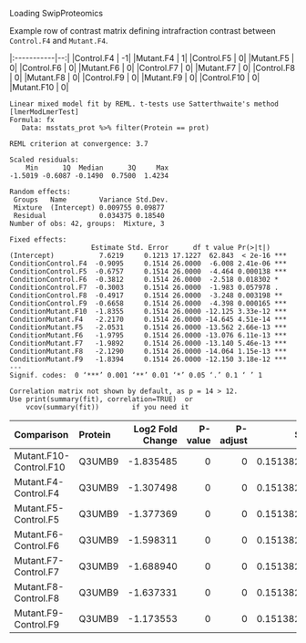 Loading SwipProteomics

Example row of contrast matrix defining intrafraction contrast between `Control.F4` and
`Mutant.F4`.

|:-----------|--:|
|Control.F4  | -1|
|Mutant.F4   |  1|
|Control.F5  |  0|
|Mutant.F5   |  0|
|Control.F6  |  0|
|Mutant.F6   |  0|
|Control.F7  |  0|
|Mutant.F7   |  0|
|Control.F8  |  0|
|Mutant.F8   |  0|
|Control.F9  |  0|
|Mutant.F9   |  0|
|Control.F10 |  0|
|Mutant.F10  |  0|


```
Linear mixed model fit by REML. t-tests use Satterthwaite's method
[lmerModLmerTest]
Formula: fx
   Data: msstats_prot %>% filter(Protein == prot)

REML criterion at convergence: 3.7

Scaled residuals: 
    Min      1Q  Median      3Q     Max 
-1.5019 -0.6087 -0.1490  0.7500  1.4234 

Random effects:
 Groups   Name        Variance Std.Dev.
 Mixture  (Intercept) 0.009755 0.09877 
 Residual             0.034375 0.18540 
Number of obs: 42, groups:  Mixture, 3

Fixed effects:
                    Estimate Std. Error      df t value Pr(>|t|)    
(Intercept)           7.6219     0.1213 17.1227  62.843  < 2e-16 ***
ConditionControl.F4  -0.9095     0.1514 26.0000  -6.008 2.41e-06 ***
ConditionControl.F5  -0.6757     0.1514 26.0000  -4.464 0.000138 ***
ConditionControl.F6  -0.3812     0.1514 26.0000  -2.518 0.018302 *  
ConditionControl.F7  -0.3003     0.1514 26.0000  -1.983 0.057978 .  
ConditionControl.F8  -0.4917     0.1514 26.0000  -3.248 0.003198 ** 
ConditionControl.F9  -0.6658     0.1514 26.0000  -4.398 0.000165 ***
ConditionMutant.F10  -1.8355     0.1514 26.0000 -12.125 3.33e-12 ***
ConditionMutant.F4   -2.2170     0.1514 26.0000 -14.645 4.51e-14 ***
ConditionMutant.F5   -2.0531     0.1514 26.0000 -13.562 2.66e-13 ***
ConditionMutant.F6   -1.9795     0.1514 26.0000 -13.076 6.11e-13 ***
ConditionMutant.F7   -1.9892     0.1514 26.0000 -13.140 5.46e-13 ***
ConditionMutant.F8   -2.1290     0.1514 26.0000 -14.064 1.15e-13 ***
ConditionMutant.F9   -1.8394     0.1514 26.0000 -12.150 3.18e-12 ***
---
Signif. codes:  0 ‘***’ 0.001 ‘**’ 0.01 ‘*’ 0.05 ‘.’ 0.1 ‘ ’ 1

Correlation matrix not shown by default, as p = 14 > 12.
Use print(summary(fit), correlation=TRUE)  or
    vcov(summary(fit))        if you need it

```

|Comparison             |Protein | Log2 Fold Change| P-value| P-adjust|        SE|       DF|
|:----------------------|:-------|----------------:|-------:|--------:|---------:|--------:|
|Mutant.F10-Control.F10 |Q3UMB9  |        -1.835485|       0|        0| 0.1513823| 26.00002|
|Mutant.F4-Control.F4   |Q3UMB9  |        -1.307498|       0|        0| 0.1513823| 26.00002|
|Mutant.F5-Control.F5   |Q3UMB9  |        -1.377369|       0|        0| 0.1513823| 26.00002|
|Mutant.F6-Control.F6   |Q3UMB9  |        -1.598311|       0|        0| 0.1513823| 26.00002|
|Mutant.F7-Control.F7   |Q3UMB9  |        -1.688940|       0|        0| 0.1513823| 26.00002|
|Mutant.F8-Control.F8   |Q3UMB9  |        -1.637331|       0|        0| 0.1513823| 26.00002|
|Mutant.F9-Control.F9   |Q3UMB9  |        -1.173553|       0|        0| 0.1513823| 26.00002|

